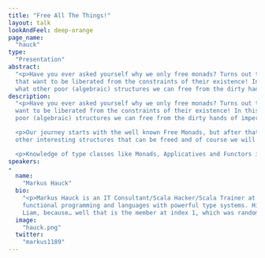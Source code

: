 ```yaml
---
title: "Free All The Things!"
layout: talk
lookAndFeel: deep-orange
page_name:
  "hauck"
type:
  "Presentation"
abstract:
  "<p>Have you ever asked yourself why we only free monads? Turns out there are a lot of other structures
  that want to be liberated from the constraints of their existence! In this talk we will investigate
  what other poor (algebraic) structures we can free from the dirty hands of imperative programmers.</p>"
description:
  "<p>Have you ever asked yourself why we only free monads? Turns out there are a lot of other structures that
  want to be liberated from the constraints of their existence! In this talk we will investigate what other
  poor (algebraic) structures we can free from the dirty hands of imperative programmers.</p>

  <p>Our journey starts with the well known Free Monads, but after that we will have a look at all the
  other interesting structures that can be freed and of course we will also look at what we can do with them.</p>

  <p>Knowledge of type classes like Monads, Applicatives and Functors is beneficial but not required. </p>"
speakers:
-
  name:
    "Markus Hauck"
  bio:
    "<p>Markus Hauck is an IT Consultant/Scala Hacker/Scala Trainer at codecentric AG in Germany. He loves
    functional programming and languages with powerful type systems. His favorite member of One Direction is
    Liam, because… well that is the member at index 1, which was randomly chosen using a RNG. </p>"
  image:
    "hauck.png"
  twitter:
    "markus1189"
---
```

